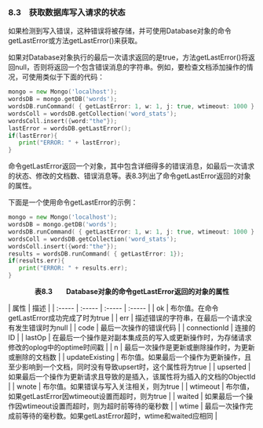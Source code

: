 ### 8.3　获取数据库写入请求的状态

如果检测到写入错误，这种错误将被存储，并可使用Database对象的命令getLastError或方法getLastError()来获取。

如果对Database对象执行的最后一次请求返回的是true，方法getLastError()将返回null，否则将返回一个包含错误消息的字符串。例如，要检查文档添加操作的情况，可使用类似于下面的代码：

```go
mongo = new Mongo('localhost');
wordsDB = mongo.getDB('words');
wordsDB.runCommand( { getLastError: 1, w: 1, j: true, wtimeout: 1000 } );
wordsColl = wordsDB.getCollection('word_stats');
wordsColl.insert({word:"the"});
lastError = wordsDB.getLastError();
if(lastError){
   print("ERROR: " + lastError);
}
```

命令getLastError返回一个对象，其中包含详细得多的错误消息，如最后一次请求的状态、修改的文档数、错误消息等。表8.3列出了命令getLastError返回的对象的属性。

下面是一个使用命令getLastError的示例：

```go
mongo = new Mongo('localhost');
wordsDB = mongo.getDB('words');
wordsDB.runCommand( { getLastError: 1, w: 1, j: true, wtimeout: 1000 } );
wordsColl = wordsDB.getCollection('word_stats');
wordsColl.insert({word:"the"});
results = wordsDB.runCommand( { getLastError: 1});
if(results.err){
   print("ERROR: " + results.err);
}
```

<center class="my_markdown"><b class="my_markdown">表8.3　　Database对象的命令getLastError返回的对象的属性</b></center>

| 属性 | 描述 |
| :-----  | :-----  | :-----  | :-----  |
| ok | 布尔值。在命令getLastError成功完成了时为true |
| err | 描述错误的字符串，在最后一个请求没有发生错误时为null |
| code | 最后一次操作的错误代码 |
| connectionId | 连接的ID |
| lastOp | 在最后一个操作是对副本集成员的写入或更新操作时，为存储请求修改的oplog中的optime时间戳 |
| n | 最后一次操作是更新或删除操作时，为更新或删除的文档数 |
| updateExisting | 布尔值。如果最后一个操作为更新操作，且至少影响到一个文档，同时没有导致upsert时，这个属性将为true |
| upserted | 如果最后一个操作为更新请求且导致的是插入，该属性将为插入的文档的ObjectId |
| wnote | 布尔值。如果错误与写入关注相关，则为true |
| wtimeout | 布尔值，如果getLastError因wtimeout设置而超时，则为true |
| waited | 如果最后一个操作因wtimeout设置而超时，则为超时前等待的毫秒数 |
| wtime | 最后一次操作完成前等待的毫秒数。如果getLastError超时，wtime和waited应相同 |

